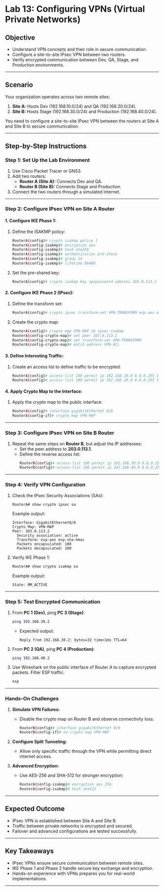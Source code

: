 # Lab 13: Configuring VPNs (Virtual Private Networks)

## **Objective**
- Understand VPN concepts and their role in secure communication.
- Configure a site-to-site IPsec VPN between two routers.
- Verify encrypted communication between Dev, QA, Stage, and Production environments.

---

## **Scenario**
Your organization operates across two remote sites:
1. **Site A:** Hosts Dev (192.168.10.0/24) and QA (192.168.20.0/24).
2. **Site B:** Hosts Stage (192.168.30.0/24) and Production (192.168.40.0/24).

You need to configure a site-to-site IPsec VPN between the routers at Site A and Site B to secure communication.

---

## **Step-by-Step Instructions**

### **Step 1: Set Up the Lab Environment**
1. Use Cisco Packet Tracer or GNS3.
2. Add two routers:
   - **Router A (Site A):** Connects Dev and QA.
   - **Router B (Site B):** Connects Stage and Production.
3. Connect the two routers through a simulated internet.

---

### **Step 2: Configure IPsec VPN on Site A Router**

#### **1. Configure IKE Phase 1:**
1. Define the ISAKMP policy:
   ```bash
   RouterA(config)# crypto isakmp policy 1
   RouterA(config-isakmp)# encryption aes
   RouterA(config-isakmp)# hash sha256
   RouterA(config-isakmp)# authentication pre-share
   RouterA(config-isakmp)# group 14
   RouterA(config-isakmp)# lifetime 86400
   ```
2. Set the pre-shared key:
   ```bash
   RouterA(config)# crypto isakmp key vpnpassword address 203.0.113.2
   ```

#### **2. Configure IKE Phase 2 (IPsec):**
1. Define the transform set:
   ```bash
   RouterA(config)# crypto ipsec transform-set VPN-TRANSFORM esp-aes esp-sha-hmac
   ```
2. Create the crypto map:
   ```bash
   RouterA(config)# crypto map VPN-MAP 10 ipsec-isakmp
   RouterA(config-crypto-map)# set peer 203.0.113.2
   RouterA(config-crypto-map)# set transform-set VPN-TRANSFORM
   RouterA(config-crypto-map)# match address VPN-ACL
   ```

#### **3. Define Interesting Traffic:**
1. Create an access list to define traffic to be encrypted:
   ```bash
   RouterA(config)# access-list 100 permit ip 192.168.10.0 0.0.0.255 192.168.30.0 0.0.0.255
   RouterA(config)# access-list 100 permit ip 192.168.20.0 0.0.0.255 192.168.40.0 0.0.0.255
   ```

#### **4. Apply Crypto Map to the Interface:**
1. Apply the crypto map to the public interface:
   ```bash
   RouterA(config)# interface gigabitEthernet 0/0
   RouterA(config-if)# crypto map VPN-MAP
   ```

---

### **Step 3: Configure IPsec VPN on Site B Router**
1. Repeat the same steps on **Router B**, but adjust the IP addresses:
   - Set the peer address to **203.0.113.1**.
   - Define the reverse access list:
     ```bash
     RouterB(config)# access-list 100 permit ip 192.168.30.0 0.0.0.255 192.168.10.0 0.0.0.255
     RouterB(config)# access-list 100 permit ip 192.168.40.0 0.0.0.255 192.168.20.0 0.0.0.255
     ```

---

### **Step 4: Verify VPN Configuration**
1. Check the IPsec Security Associations (SAs):
   ```bash
   RouterA# show crypto ipsec sa
   ```
   Example output:
   ```
   Interface: GigabitEthernet0/0
   Crypto Map: VPN-MAP
   Peer: 203.0.113.2
     Security association: active
     Transform: esp-aes esp-sha-hmac
     Packets encapsulated: 100
     Packets decapsulated: 100
   ```

2. Verify IKE Phase 1:
   ```bash
   RouterA# show crypto isakmp sa
   ```
   Example output:
   ```
   State: MM_ACTIVE
   ```

---

### **Step 5: Test Encrypted Communication**
1. From **PC 1 (Dev)**, ping **PC 3 (Stage)**:
   ```bash
   ping 192.168.30.2
   ```
   - Expected output:
     ```
     Reply from 192.168.30.2: bytes=32 time<1ms TTL=64
     ```

2. From **PC 2 (QA)**, ping **PC 4 (Production)**:
   ```bash
   ping 192.168.40.2
   ```

3. Use Wireshark on the public interface of Router A to capture encrypted packets. Filter ESP traffic:
   ```bash
   esp
   ```

---

### **Hands-On Challenges**
1. **Simulate VPN Failures:**
   - Disable the crypto map on Router B and observe connectivity loss:
     ```bash
     RouterB(config)# interface gigabitEthernet 0/0
     RouterB(config-if)# no crypto map VPN-MAP
     ```

2. **Configure Split Tunneling:**
   - Allow only specific traffic through the VPN while permitting direct internet access.

3. **Advanced Encryption:**
   - Use AES-256 and SHA-512 for stronger encryption:
     ```bash
     RouterA(config-isakmp)# encryption aes 256
     RouterA(config-isakmp)# hash sha512
     ```

---

## **Expected Outcome**
- IPsec VPN is established between Site A and Site B.
- Traffic between private networks is encrypted and secured.
- Failover and advanced configurations are tested successfully.

---

## **Key Takeaways**
- IPsec VPNs ensure secure communication between remote sites.
- IKE Phase 1 and Phase 2 handle secure key exchange and encryption.
- Hands-on experience with VPNs prepares you for real-world implementations.

---
